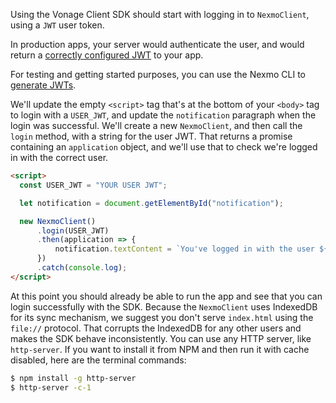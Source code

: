 Using the Vonage Client SDK should start with logging in to `NexmoClient`, using a `JWT` user token.

In production apps, your server would authenticate the user, and would return a [correctly configured JWT](/client-sdk/concepts/jwt-acl) to your app.

For testing and getting started purposes, you can use the Nexmo CLI to [generate JWTs](/tutorials/client-sdk-generate-test-credentials).

We'll update the empty `<script>` tag that's at the bottom of your `<body>` tag to login with a `USER_JWT`, and update the `notification` paragraph when the login was successful. We'll create a new `NexmoClient`, and then call the `login` method, with a string for the user JWT. That returns a promise containing an `application` object, and we'll use that to check we're logged in with the correct user.

```html
<script>
  const USER_JWT = "YOUR USER JWT";

  let notification = document.getElementById("notification");

  new NexmoClient()
      .login(USER_JWT)
      .then(application => {
          notification.textContent = `You've logged in with the user ${application.me.name}`
      })
      .catch(console.log);
</script>
```

At this point you should already be able to run the app and see that you can login successfully with the SDK. Because the `NexmoClient` uses IndexedDB for its sync mechanism, we suggest you don't serve `index.html` using the `file://` protocol. That corrupts the IndexedDB for any other users and makes the SDK behave inconsistently. You can use any HTTP server, like `http-server`. If you want to install it from NPM and then run it with cache disabled, here are the terminal commands:

```bash
$ npm install -g http-server
$ http-server -c-1
```
